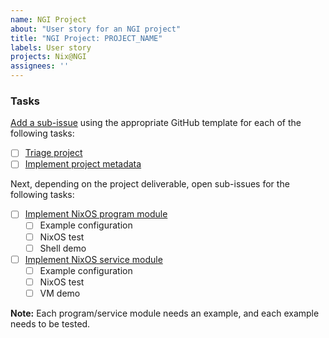 ```yaml
---
name: NGI Project
about: "User story for an NGI project"
title: "NGI Project: PROJECT_NAME"
labels: User story
projects: Nix@NGI
assignees: ''
---
```


<!-- Follow the instructions in the [contributing guide](https://github.com/ngi-nix/ngipkgs/blob/main/CONTRIBUTING.md#triaging-an-ngi-application) and put the project metadata here -->

### Tasks

[Add a sub-issue](https://docs.github.com/en/issues/tracking-your-work-with-issues/using-issues/adding-sub-issues#creating-a-sub-issue) using the appropriate GitHub template for each of the following tasks:

- [ ] [Triage project](https://github.com/ngi-nix/ngipkgs/issues/new?template=task-triage.yaml)
- [ ] [Implement project metadata](https://github.com/ngi-nix/ngipkgs/issues/new?template=task-metadata.md)

Next, depending on the project deliverable, open sub-issues for the following tasks:

- [ ] [Implement NixOS program module](https://github.com/ngi-nix/ngipkgs/issues/new?template=task-module-program.md)
  - [ ] Example configuration
  - [ ] NixOS test
  - [ ] Shell demo
- [ ] [Implement NixOS service module](https://github.com/ngi-nix/ngipkgs/issues/new?template=task-module-service.md)
  - [ ] Example configuration
  - [ ] NixOS test
  - [ ] VM demo

**Note:** Each program/service module needs an example, and each example needs to be tested.
